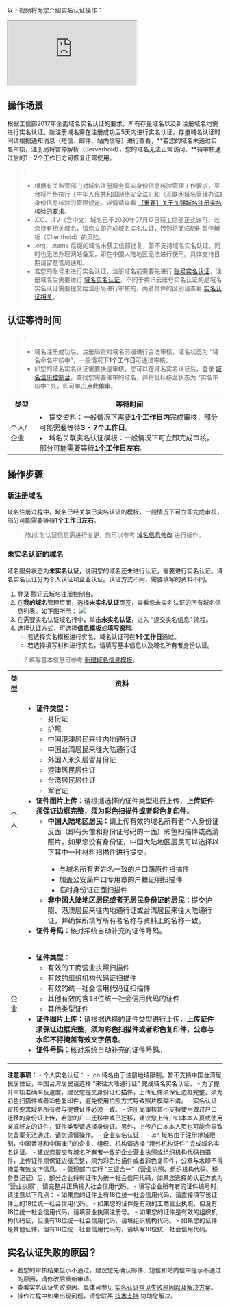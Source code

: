 以下视频将为您介绍实名认证操作：
<div class="doc-video-mod"><iframe src="https://cloud.tencent.com/edu/learning/quick-play/2346-35042?source=gw.doc.media&withPoster=1&notip=1"></iframe></div>

## 操作场景

根据工信部2017年全面域名实名认证的要求，所有存量域名以及新注册域名均需进行实名认证。新注册域名需在注册成功后5天内进行实名认证，存量域名认证时间请根据通知消息（短信、邮件、站内信等）进行查看，**若您的域名未通过实名审核，注册局将暂停解析（Serverhold），您的域名无法正常访问。**待审核通过后的1 - 2个工作日方可恢复正常使用。

>!  
>- 根据有关监管部门对域名注册服务真实身份信息核验管理工作要求，平台将严格执行《中华人民共和国网络安全法》和《互联网域名管理办法》身份信息核验的管理规定。详情请查看 [【重要】关于加强域名注册实名核验的要求](https://cloud.tencent.com/document/product/242/66514)。
>- .CC、.TV（含中文）域名已于2020年07月17日获工信部正式许可，若您持有相关域名，请您立即完成域名实名认证，否则将面临随时暂停解析（Clienthold）的风险。
>- .org、.name 后缀的域名未获工信部批复，暂不支持域名实名认证，同时也无法办理网站备案，即在中国大陆地区无法进行使用。具体支持日期请留意管局通知。
>- 若您的账号未进行实名认证，注册域名前需要先进行 [账号实名认证](https://cloud.tencent.com/document/product/378/3629)，注册域名后需要进行 [域名实名认证](https://cloud.tencent.com/document/product/242/6707)，不同于腾讯云账号实名认证的是域名实名认证需要提交给注册局进行审核的，两者具体的区别请查看 [实名认证相关](https://cloud.tencent.com/document/product/242/8580)。


## 认证等待时间
>!
>- 域名注册成功后，注册局将对域名前缀进行合法审核，域名状态为 “域名命名审核中”，一般情况下**1个工作日**可通过审核。
>- 如您的域名实名认证需要快速审核，您可以在域名实名认证后，登录 [域名注册控制台](https://console.cloud.tencent.com/domain)，查找您需要催审的域名，并将鼠标移至状态为 “实名审核中” 处，即可单击**点此催审**。
>
<table>
<tr>
<th>类型</th>
<th>等待时间</th>
</tr>
<tr>
<td>个人/企业</td>
<td><li>提交资料：一般情况下需要<strong>1个工作日内</strong>完成审核，部分可能需要等待<strong>3 - 7个工作日</strong>。</li><li>域名关联实名认证模板：一般情况下可立即完成审核，部分可能需要等待<strong>1个工作日左右</strong>。</li></td>
</tr>
</table>

## 操作步骤
### 新注册域名
域名注册过程中，域名已经关联已实名认证的模板，一般情况下可立即完成审核，部分可能需要等待<strong>1个工作日左右</strong>。
>?如实名认证信息需进行变更，您可以参考 [域名信息修改](https://cloud.tencent.com/document/product/242/3648) 进行操作。
>

### 未实名认证的域名
域名服务状态为**未实名认证**，说明您的域名还未进行认证，需要进行实名认证。域名实名认证分为个人认证和企业认证。认证方式不同，需要填写的资料不同。

1. 登录 [腾讯云域名注册控制台](https://console.cloud.tencent.com/domain)。
2. 在**我的域名**管理页面，选择**未实名认证**页签，查看您未实名认证的所有域名信息列表。如下图所示：
![](https://qcloudimg.tencent-cloud.cn/raw/15e838e771cb439c1b34f6f20409c60c.png)
3. 在需要实名认证域名行中，单击**未实名认证**，进入 “提交实名信息” 流程。
4. 选择认证方式，可选择**信息模板**或**填写资料**。
   - 若选择实名模板进行实名，域名认证可在**1个工作日**通过。
   - 若选择填写材料进行实名，请填写基本信息以及域名所有者身份认证。
>? 填写基本信息可参考 [新建域名信息模板](https://cloud.tencent.com/document/product/242/15435#.E6.96.B0.E5.BB.BA.E5.9F.9F.E5.90.8D.E4.BF.A1.E6.81.AF.E6.A8.A1.E6.9D.BF)。
>
<table>
<tr>
<th style="width:5%">类型</th>
<th>资料</th>
</tr>
<tr>
<td>个人</td>
<td><ul><li><strong>证件类型：</strong><ul>
    <li>身份证</li>
    <li>护照</li>
		<li>中国港澳居民来往内地通行证</li>
		<li>中国台湾居民来往大陆通行证</li>
		<li>外国人永久居留身份证</li>
		<li>港澳居民居住证</li>
		<li>台湾居民居住证</li>
		<li>军官证</li>
    </ul></li>
		<li><strong>证件图片上传：</strong>请根据选择的证件类型进行上传，<strong>上传证件须保证边框完整，须为彩色扫描件或者彩色复印件</strong>。
		<ul><li><strong>中国大陆地区居民：</strong>请上传有效的域名所有者个人身份证反面（即有头像和身份证号码的一面）彩色扫描件或高清照片。如果您没有身份证，中国大陆地区居民可以选择以下其中一种材料扫描件进行提交。</li>
		<ul><li>与域名所有者姓名一致的户口簿原件扫描件</li>
		<li>加盖公安局户口专用章的户籍证明扫描件</li>
		<li>临时身份证正面扫描件</li></ul><li><strong>非中国大陆地区居民或者无居民身份证的居民：</strong>提交护照、港澳居民来往内地通行证或台湾居民来往大陆通行证，并确保所填写所有者名称与资料上的名称一致。</li></ul></li><li><strong>证件号码：</strong>核对系统自动补充的证件号码。</li></ul></td>
</tr>
<tr>
<td>企业</td>
<td><ul><li><strong>证件类型：</strong><ul>
    <li>有效的工商营业执照扫描件</li>
    <li>有效的组织机构代码证扫描件</li>
		<li>有效的统一社会信用代码证扫描件</li>
		<li>其他有效的含18位统一社会信用代码的证件</li>
		<li>其他类型证件</li>
    </ul></li><li><strong>证件图片上传：</strong>请根据选择的证件类型进行上传，<strong>上传证件须保证边框完整，须为彩色扫描件或者彩色复印件，公章与水印不得掩盖有效文字信息</strong>。</li><li><strong>证件号码：</strong>核对系统自动补充的证件号码。</li></ul></td>
</tr>
</table>
<b>注意事项：</b>
 - 个人实名认证：
     - .cn 域名由于注册地域限制，暂不支持中国台湾居民居住证，中国台湾居民请选择 “来往大陆通行证” 完成域名实名认证。
     - 为了提升审核准确率及速度，建议您提交身份证扫描件，上传证件须保证边框完整，须为彩色扫描件或者彩色复印件，避免使用拍照方式导致照片模糊不清。
     - 实名认证审核要求域名所有者与提供证件必须一致。
     - 注册局审核暂不支持使用做过户口迁移的身份证上传，若您的户口迁移中或已迁移，建议您上传户口本本人页或使用亲戚好友的证件，证件类型请选择身份证。另外，上传户口本本人页也可能会导致您备案无法通过，请您谨慎操作。
 - 企业实名认证：
    - .cn 域名由于注册地域限制，中国香港和中国澳门的企业、组织、机构请选择 “境外机构证件” 完成域名实名认证。
    - 建议您提交与域名所有者一致的企业营业执照或组织机构代码扫描件，上传证件须保证边框完整，须为彩色扫描件或者彩色复印件，公章与水印不得掩盖有效文字信息。
    - 管理部门实行 “三证合一”（营业执照、组织机构代码、税务登记证）后，部分企业持有证件为统一社会信用代码，如果您选择的认证方式为 “营业执照”，请完整并正确输入社会信用代码。
    - 填写企业所有者的证件编号时，请注意以下几点：
      - 如果您的证件上有18位统一社会信用代码，请直接填写该证件上的18位统一社会信用代码。
      - 如果您的证件是有效的工商营业执照，但没有18位统一社会信用代码，请填营业执照注册号。
      - 如果您的证件是有效的组织机构代码证，但没有18位统一社会信用代码，请填组织机构代码。
      - 如果您的证件是其他证件，但有18位统一社会信用代码的，请填写18位统一社会信用代码。



## 实名认证失败的原因？
- 若您的审核结果显示不通过，建议您先确认邮件、短信和站内信中提示不通过的原因，请修改后重新申请。
- 查看实名认证失败原因。具体可参见 [实名认证常见失败原因以及解决方案](https://cloud.tencent.com/document/product/242/36331)。
- 操作过程中如果出现问题，请您联系 [技术支持](https://cloud.tencent.com/document/product/242/57608) 协助您解决。

